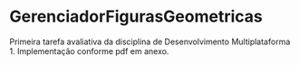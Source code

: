 # GerenciadorFigurasGeometricas
Primeira tarefa avaliativa da disciplina de Desenvolvimento Multiplataforma 1. Implementação conforme pdf em anexo.
